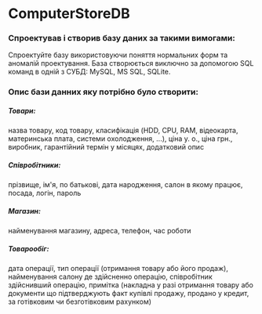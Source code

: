 # ComputerStoreDB

### Спроектував і створив базу даних за такими вимогами:

Спроектуйте базу використовуючи поняття нормальних форм та аномалій проектування.
База створюється виключно за допомогою SQL команд в одній з СУБД: MySQL, MS SQL, SQLite.

### Опис бази данних яку потрібно було створити:

##### Товари:
назва товару, код товару, класифікація (HDD, CPU, RAM, відеокарта, материнська
плата, системи охолодження, ...), ціна у. о., ціна грн., виробник, гарантійний термін у місяцях, додатковий  опис

##### Співробітники:
прізвище, ім'я, по батькові, дата народження, салон в якому працює, посада, логін, пароль

##### Магазин:
найменування магазину, адреса, телефон, час роботи

##### Товарообіг:
дата операції, тип операції (отримання товару або його продаж), найменування салону 
де здійсненно операцію, співробітник здійснивший операцію, примітка (накладна у разі отримання товару або документи 
що підтверджують факт купівлі продажу, продано у кредит, за готівковим чи безготівковим рахунком)
